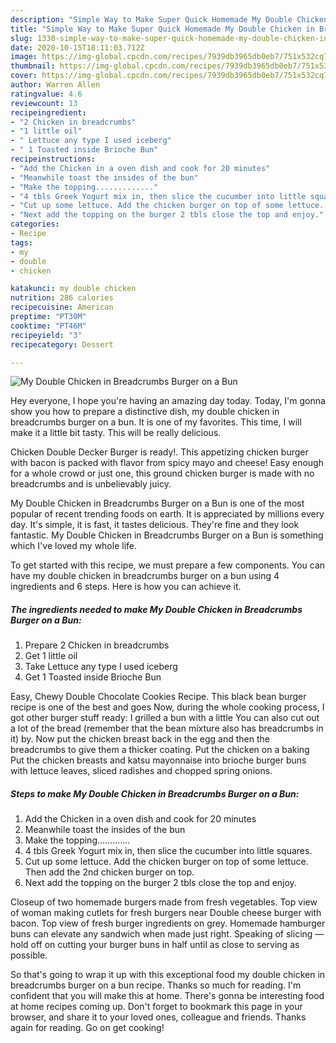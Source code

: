 ```yaml
---
description: "Simple Way to Make Super Quick Homemade My Double Chicken in Breadcrumbs Burger on a Bun"
title: "Simple Way to Make Super Quick Homemade My Double Chicken in Breadcrumbs Burger on a Bun"
slug: 1330-simple-way-to-make-super-quick-homemade-my-double-chicken-in-breadcrumbs-burger-on-a-bun
date: 2020-10-15T18:11:03.712Z
image: https://img-global.cpcdn.com/recipes/7939db3965db0eb7/751x532cq70/my-double-chicken-in-breadcrumbs-burger-on-a-bun-recipe-main-photo.jpg
thumbnail: https://img-global.cpcdn.com/recipes/7939db3965db0eb7/751x532cq70/my-double-chicken-in-breadcrumbs-burger-on-a-bun-recipe-main-photo.jpg
cover: https://img-global.cpcdn.com/recipes/7939db3965db0eb7/751x532cq70/my-double-chicken-in-breadcrumbs-burger-on-a-bun-recipe-main-photo.jpg
author: Warren Allen
ratingvalue: 4.6
reviewcount: 13
recipeingredient:
- "2 Chicken in breadcrumbs"
- "1 little oil"
- " Lettuce any type I used iceberg"
- " 1 Toasted inside Brioche Bun"
recipeinstructions:
- "Add the Chicken in a oven dish and cook for 20 minutes"
- "Meanwhile toast the insides of the bun"
- "Make the topping............."
- "4 tbls Greek Yogurt mix in, then slice the cucumber into little squares."
- "Cut up some lettuce. Add the chicken burger on top of some lettuce. Then add the 2nd chicken burger on top."
- "Next add the topping on the burger 2 tbls close the top and enjoy."
categories:
- Recipe
tags:
- my
- double
- chicken

katakunci: my double chicken 
nutrition: 286 calories
recipecuisine: American
preptime: "PT30M"
cooktime: "PT46M"
recipeyield: "3"
recipecategory: Dessert

---
```



![My Double Chicken in Breadcrumbs Burger on a Bun](https://img-global.cpcdn.com/recipes/7939db3965db0eb7/751x532cq70/my-double-chicken-in-breadcrumbs-burger-on-a-bun-recipe-main-photo.jpg)

Hey everyone, I hope you're having an amazing day today. Today, I'm gonna show you how to prepare a distinctive dish, my double chicken in breadcrumbs burger on a bun. It is one of my favorites. This time, I will make it a little bit tasty. This will be really delicious.

Chicken Double Decker Burger is ready!. This appetizing chicken burger with bacon is packed with flavor from spicy mayo and cheese! Easy enough for a whole crowd or just one, this ground chicken burger is made with no breadcrumbs and is unbelievably juicy.

My Double Chicken in Breadcrumbs Burger on a Bun is one of the most popular of recent trending foods on earth. It is appreciated by millions every day. It's simple, it is fast, it tastes delicious. They're fine and they look fantastic. My Double Chicken in Breadcrumbs Burger on a Bun is something which I've loved my whole life.


To get started with this recipe, we must prepare a few components. You can have my double chicken in breadcrumbs burger on a bun using 4 ingredients and 6 steps. Here is how you can achieve it.

<!--inarticleads1-->

##### The ingredients needed to make My Double Chicken in Breadcrumbs Burger on a Bun:

1. Prepare 2 Chicken in breadcrumbs
1. Get 1 little oil
1. Take  Lettuce any type I used iceberg
1. Get  1 Toasted inside Brioche Bun


Easy, Chewy Double Chocolate Cookies Recipe. This black bean burger recipe is one of the best and goes Now, during the whole cooking process, I got other burger stuff ready: I grilled a bun with a little You can also cut out a lot of the bread (remember that the bean mixture also has breadcrumbs in it) by. Now put the chicken breast back in the egg and then the breadcrumbs to give them a thicker coating. Put the chicken on a baking Put the chicken breasts and katsu mayonnaise into brioche burger buns with lettuce leaves, sliced radishes and chopped spring onions. 

<!--inarticleads2-->

##### Steps to make My Double Chicken in Breadcrumbs Burger on a Bun:

1. Add the Chicken in a oven dish and cook for 20 minutes
1. Meanwhile toast the insides of the bun
1. Make the topping.............
1. 4 tbls Greek Yogurt mix in, then slice the cucumber into little squares.
1. Cut up some lettuce. Add the chicken burger on top of some lettuce. Then add the 2nd chicken burger on top.
1. Next add the topping on the burger 2 tbls close the top and enjoy.


Closeup of two homemade burgers made from fresh vegetables. Top view of woman making cutlets for fresh burgers near Double cheese burger with bacon. Top view of fresh burger ingredients on grey. Homemade hamburger buns can elevate any sandwich when made just right. Speaking of slicing — hold off on cutting your burger buns in half until as close to serving as possible. 

So that's going to wrap it up with this exceptional food my double chicken in breadcrumbs burger on a bun recipe. Thanks so much for reading. I'm confident that you will make this at home. There's gonna be interesting food at home recipes coming up. Don't forget to bookmark this page in your browser, and share it to your loved ones, colleague and friends. Thanks again for reading. Go on get cooking!
